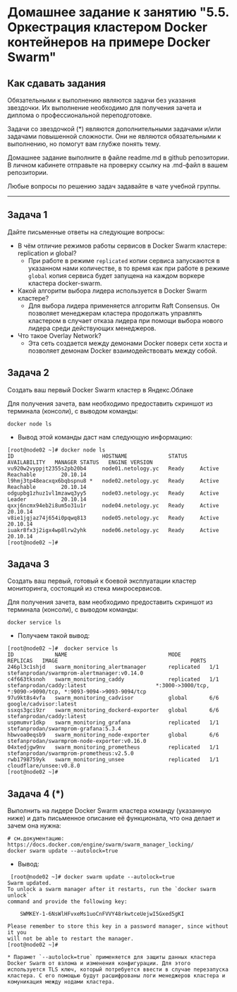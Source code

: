 # Домашнее задание к занятию "5.5. Оркестрация кластером Docker контейнеров на примере Docker Swarm"

## Как сдавать задания

Обязательными к выполнению являются задачи без указания звездочки. Их выполнение необходимо для получения зачета и диплома о профессиональной переподготовке.

Задачи со звездочкой (*) являются дополнительными задачами и/или задачами повышенной сложности. Они не являются обязательными к выполнению, но помогут вам глубже понять тему.

Домашнее задание выполните в файле readme.md в github репозитории. В личном кабинете отправьте на проверку ссылку на .md-файл в вашем репозитории.

Любые вопросы по решению задач задавайте в чате учебной группы.

---

## Задача 1

Дайте письменные ответы на следующие вопросы:

- В чём отличие режимов работы сервисов в Docker Swarm кластере: replication и global?
    * При работе в режиме `replicated` копии сервиса запускаются в указанном нами количестве, в то время как при работе в режиме `global` копия сервиса будет запущена на каждом воркере кластера docker-swarm.
- Какой алгоритм выбора лидера используется в Docker Swarm кластере?
    * Для выбора лидера применяется алгоритм Raft Consensus. Он позволяет менеджерам кластера продолжать управлять кластером в случает отказа лидера при помощи выбора нового лидера среди действующих менеджеров.
- Что такое Overlay Network?
    * Эта сеть создается между демонами Docker поверх сети хоста и позволяет демонам Docker взаимодействовать между собой.

## Задача 2

Создать ваш первый Docker Swarm кластер в Яндекс.Облаке

Для получения зачета, вам необходимо предоставить скриншот из терминала (консоли), с выводом команды:
```
docker node ls
```
* Вывод этой команды даст нам следующую информацию:
```shell
[root@node02 ~]# docker node ls
ID                            HOSTNAME             STATUS    AVAILABILITY   MANAGER STATUS   ENGINE VERSION
vu920w2vyppjt2355s2pb20b4     node01.netology.yc   Ready     Active         Reachable        20.10.14
l9hmj3tp48eacxqx6bqbspnu8 *   node02.netology.yc   Ready     Active         Reachable        20.10.14
odgupbg1zhuz1vl1mzawq3yy5     node03.netology.yc   Ready     Active         Leader           20.10.14
qxxj6ncmx94eb2i8um5o31u1r     node04.netology.yc   Ready     Active                          20.10.14
v8ie1jgjaz74j654i0pqwq813     node05.netology.yc   Ready     Active                          20.10.14
iuakr8fx3j2igx4wp8lrw2yhk     node06.netology.yc   Ready     Active                          20.10.14
[root@node02 ~]#
```

## Задача 3

Создать ваш первый, готовый к боевой эксплуатации кластер мониторинга, состоящий из стека микросервисов.

Для получения зачета, вам необходимо предоставить скриншот из терминала (консоли), с выводом команды:
```
docker service ls
```
* Получаем такой вывод:
```shell
[root@node02 ~]#  docker service ls
ID             NAME                                MODE         REPLICAS   IMAGE                                          PORTS
246pl3c1shjd   swarm_monitoring_alertmanager       replicated   1/1        stefanprodan/swarmprom-alertmanager:v0.14.0
c4f663tksnoh   swarm_monitoring_caddy              replicated   1/1        stefanprodan/caddy:latest                      *:3000->3000/tcp, *:9090->9090/tcp, *:9093-9094->9093-9094/tcp
97u9kt8s4vfa   swarm_monitoring_cadvisor           global       6/6        google/cadvisor:latest
ssxqs3gci9zr   swarm_monitoring_dockerd-exporter   global       6/6        stefanprodan/caddy:latest
uspmumvr1dkp   swarm_monitoring_grafana            replicated   1/1        stefanprodan/swarmprom-grafana:5.3.4
hbwvoa0eqsb9   swarm_monitoring_node-exporter      global       6/6        stefanprodan/swarmprom-node-exporter:v0.16.0
04xtedjgw9nv   swarm_monitoring_prometheus         replicated   1/1        stefanprodan/swarmprom-prometheus:v2.5.0
rwb1798759yk   swarm_monitoring_unsee              replicated   1/1        cloudflare/unsee:v0.8.0
[root@node02 ~]#

```
## Задача 4 (*)

Выполнить на лидере Docker Swarm кластера команду (указанную ниже) и дать письменное описание её функционала, что она делает и зачем она нужна:
```
# см.документацию: https://docs.docker.com/engine/swarm/swarm_manager_locking/
docker swarm update --autolock=true
```
* Вывод:
```shell
 [root@node02 ~]# docker swarm update --autolock=true
Swarm updated.
To unlock a swarm manager after it restarts, run the `docker swarm unlock`
command and provide the following key:

    SWMKEY-1-6NsWlHFvxeMs1uoCnFVVY48rkwtceUejwI5Gxed5gKI

Please remember to store this key in a password manager, since without it you
will not be able to restart the manager.
[root@node02 ~]#
```
    * Парамет `--autolock=true` применяется для защиты данных кластера Docker Swarm от взлома и изменения конфигурации. Для этого используется TLS ключ, который потребуется ввести в случае перезапуска кластера. С его помощью будут расшифрованы логи менеджеров кластера и комуникация между нодами кластера. 
